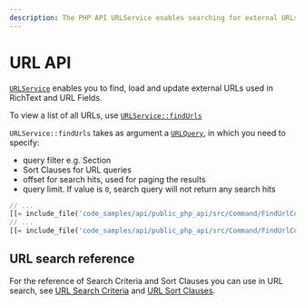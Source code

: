 ```yaml
---
description: The PHP API URLService enables searching for external URLs used in tech text and URL Fields.
---
```


# URL API

[`URLService`](../../api/php_api/php_api_reference/classes/Ibexa-Contracts-Core-Repository-URLService.html)
enables you to find, load and update external URLs used in RichText and URL Fields.

To view a list of all URLs, use [`URLService::findUrls`](../../api/php_api/php_api_reference/classes/Ibexa-Contracts-Core-Repository-URLService.html#method_findUrls)

`URLService::findUrls` takes as argument a [`URLQuery`](../../api/php_api/php_api_reference/classes/Ibexa-Contracts-Core-Repository-Values-URL-URLQuery.html),
in which you need to specify:

- query filter e.g. Section
- Sort Clauses for URL queries
- offset for search hits, used for paging the results
- query limit. If value is `0`, search query will not return any search hits

```php
// ...
[[= include_file('code_samples/api/public_php_api/src/Command/FindUrlCommand.php', 7, 10) =]]
// ...
[[= include_file('code_samples/api/public_php_api/src/Command/FindUrlCommand.php', 41, 56) =]]
```

## URL search reference

For the reference of Search Criteria and Sort Clauses you can use in URL search,
see [URL Search Criteria](url_search_criteria.md) and [URL Sort Clauses](url_search_sort_clauses.md).
